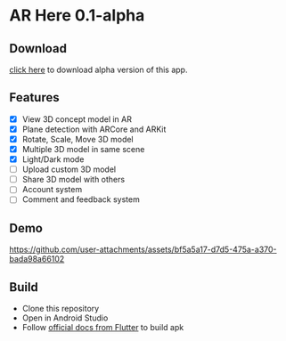 # AR Here 0.1-alpha

## Download
[click here](https://github.com/jahangir1x/ar-here/releases/download/0.1-alpha/AR.Here.0.1-alpha.apk) to download alpha version of this app.

## Features
- [x] View 3D concept model in AR
- [x] Plane detection with ARCore and ARKit
- [x] Rotate, Scale, Move 3D model
- [x] Multiple 3D model in same scene
- [x] Light/Dark mode
- [ ] Upload custom 3D model
- [ ] Share 3D model with others
- [ ] Account system
- [ ] Comment and feedback system

## Demo
https://github.com/user-attachments/assets/bf5a5a17-d7d5-475a-a370-bada98a66102

## Build
- Clone this repository
- Open in Android Studio
- Follow [official docs from Flutter](https://docs.flutter.dev/deployment/android) to build apk

